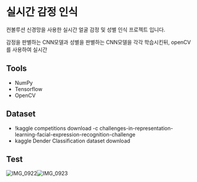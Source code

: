 # 실시간 감정 인식

컨볼루션 신경망을 사용한 실시간 얼굴 감정 및 성별 인식 프로젝트 입니다.

감정을 판별하는 CNN모델과 성별을 판별하는 CNN모델을 각각 학습시킨뒤, openCV를 사용하여 실시간  

## Tools

- NumPy
- Tensorflow
- OpenCV

## Dataset

   - !kaggle competitions download -c challenges-in-representation-learning-facial-expression-recognition-challenge
   - kaggle Dender Classification dataset download

## Test
![IMG_0922](https://user-images.githubusercontent.com/80025812/236635975-1eac049e-d76b-4e2f-8fe0-ab30f050c73c.jpg)![IMG_0923](https://user-images.githubusercontent.com/80025812/236635985-93923baa-19cb-4b5a-b000-dfa996d8f33d.jpg)
